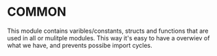 # COMMON

This module contains varibles/constants, structs and functions that are used in all or mulitple modules. This way it's easy to have a overwiev of what we have, and prevents possibe import cycles.


